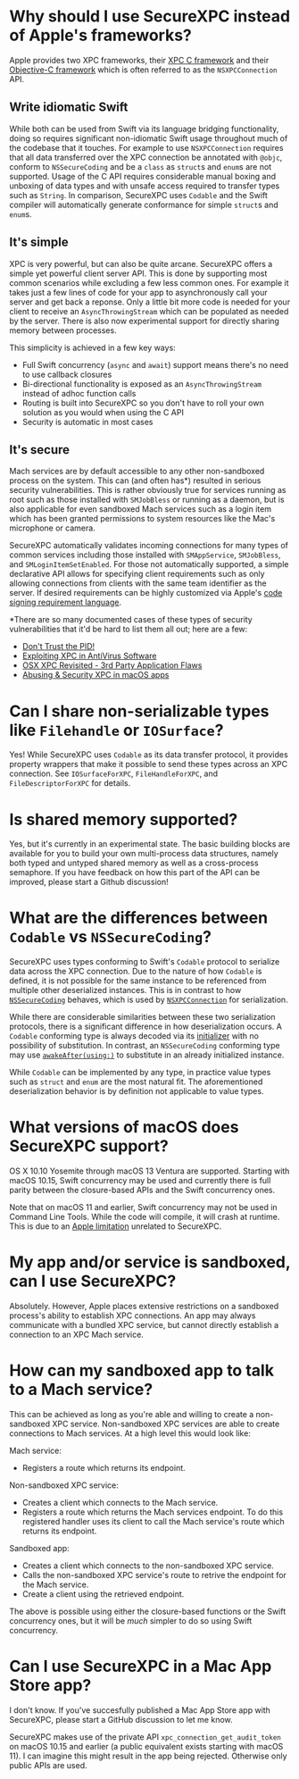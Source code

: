 # Why should I use SecureXPC instead of Apple's frameworks?
Apple provides two XPC frameworks, their [XPC C framework](https://developer.apple.com/documentation/xpc) and their
[Objective-C framework](https://developer.apple.com/documentation/foundation/xpc) which is often referred to as the 
`NSXPCConnection` API.

## Write idiomatic Swift
While both can be used from Swift via its language bridging functionality, doing so requires significant non-idiomatic
Swift usage throughout much of the codebase that it touches. For example to use `NSXPCConnection` requires that all data
transferred over the XPC connection be annotated with `@objc`, conform to `NSSecureCoding` and be a `class` as `struct`s
and `enum`s are not supported. Usage of the C API requires considerable manual boxing and unboxing of data types and
with unsafe access required to transfer types such as `String`. In comparison, SecureXPC uses `Codable` and the Swift
compiler will automatically generate conformance for simple `struct`s and `enum`s.

## It's simple
XPC is very powerful, but can also be quite arcane. SecureXPC offers a simple yet powerful client server API. This is
done by supporting most common scenarios while excluding a few less common ones. For example it takes just a few lines
of code for your app to asynchronously call your server and get back a reponse. Only a little bit more code is needed
for your client to receive an `AsyncThrowingStream` which can be populated as needed by the server. There is also now
experimental support for directly sharing memory between processes.

This simplicity is achieved in a few key ways:
- Full Swift concurrency (`async` and `await`) support means there's no need to use callback closures
- Bi-directional functionality is exposed as an `AsyncThrowingStream` instead of adhoc function calls
- Routing is built into SecureXPC so you don't have to roll your own solution as you would when using the C API
- Security is automatic in most cases

## It's secure
Mach services are by default accessible to any other non-sandboxed process on the system. This can (and often has\*)
resulted in serious security vulnerabilities. This is rather obviously true for services running as root such as those
installed with `SMJobBless` or running as a daemon, but is also applicable for even sandboxed Mach services such as a
login item which has been granted permissions to system resources like the Mac's microphone or camera.

SecureXPC automatically validates incoming connections for many types of common services including those installed with
`SMAppService`, `SMJobBless`, and `SMLoginItemSetEnabled`. For those not automatically supported, a simple declarative
API allows for specifying client requirements such as only allowing connections from clients with the same team
identifier as the server. If desired requirements can be highly customized via Apple's
[code signing requirement language](https://developer.apple.com/library/archive/documentation/Security/Conceptual/CodeSigningGuide/RequirementLang/RequirementLang.html).

\*There are so many documented cases of these types of security vulnerabilities that it'd be hard to list them all out;
here are a few:
- [Don't Trust the PID!](https://saelo.github.io/presentations/warcon18_dont_trust_the_pid.pdf)
- [Exploiting XPC in AntiVirus Software](https://youtu.be/zQlE7AzgGdI)
- [OSX XPC Revisited - 3rd Party Application Flaws](https://youtu.be/KPzhTqwf0bA)
- [Abusing & Security XPC in macOS apps](https://youtu.be/ezxD5M90Mmc)

# Can I share non-serializable types like `Filehandle` or `IOSurface`?
Yes! While SecureXPC uses `Codable` as its data transfer protocol, it provides property wrappers that make it possible
to send these types across an XPC connection. See `IOSurfaceForXPC`, `FileHandleForXPC`, and `FileDescriptorForXPC` for
details.

# Is shared memory supported?
Yes, but it's currently in an experimental state. The basic building blocks are available for you to build your own
multi-process data structures, namely both typed and untyped shared memory as well as a cross-process semaphore. If you
have feedback on how this part of the API can be improved, please start a Github discussion!

# What are the differences between `Codable` vs `NSSecureCoding`?
SecureXPC uses types conforming to Swift's `Codable` protocol to serialize data across the XPC connection. Due to the
nature of how `Codable` is defined, it is not possible for the same instance to be referenced from multiple other
deserialized instances. This is in contrast to how
[`NSSecureCoding`](https://developer.apple.com/documentation/foundation/nssecurecoding) behaves, which is used by
[`NSXPCConnection`](https://developer.apple.com/documentation/foundation/nsxpcconnection) for serialization.

While there are considerable similarities between these two serialization protocols, there is a significant difference
in how deserialization occurs. A `Codable` conforming type is always decoded via its
[initializer](https://developer.apple.com/documentation/swift/decodable/2894081-init) with no possibility of
substitution. In contrast, an `NSSecureCoding` conforming type may use
[`awakeAfter(using:)`](https://developer.apple.com/documentation/objectivec/nsobject/1417074-awakeafter) to substitute
in an already initialized instance.

While `Codable` can be implemented by any type, in practice value types such as `struct` and `enum` are the most natural
fit. The aforementioned deserialization behavior is by definition not applicable to value types.

# What versions of macOS does SecureXPC support?
OS X 10.10 Yosemite through macOS 13 Ventura are supported. Starting with macOS 10.15, Swift concurrency may be used and
currently there is full parity between the closure-based APIs and the Swift concurrency ones.

Note that on macOS 11 and earlier, Swift concurrency may not be used in Command Line Tools. While the code will compile,
it will crash at runtime. This is due to an [Apple limitation](https://developer.apple.com/forums/thread/701969)
unrelated to SecureXPC.

# My app and/or service is sandboxed, can I use SecureXPC?
Absolutely. However, Apple places extensive restrictions on a sandboxed process's ability to establish XPC connections.
An app may always communicate with a bundled XPC service, but cannot directly establish a connection to an XPC Mach
service.

# How can my sandboxed app to talk to a Mach service?
This can be achieved as long as you're able and willing to create a non-sandboxed XPC service. Non-sandboxed XPC
services are able to create connections to Mach services. At a high level this would look like:

Mach service:
- Registers a route which returns its endpoint.

Non-sandboxed XPC service:
- Creates a client which connects to the Mach service.
- Registers a route which returns the Mach services endpoint. To do this registered handler uses its client to call
  the Mach service's route which returns its endpoint.
  
Sandboxed app:
- Creates a client which connects to the non-sandboxed XPC service.
- Calls the non-sandboxed XPC service's route to retrive the endpoint for the Mach service.
- Create a client using the retrieved endpoint.

The above is possible using either the closure-based functions or the Swift concurrency ones, but it will be _much_
simpler to do so using Swift concurrency.

# Can I use SecureXPC in a Mac App Store app?
I don't know. If you've succesfully published a Mac App Store app with SecureXPC, please start a GitHub discussion to
let me know.

SecureXPC makes use of the private API `xpc_connection_get_audit_token` on macOS 10.15 and earlier (a public equivalent
exists starting with macOS 11). I can imagine this might result in the app being rejected. Otherwise only public APIs
are used.
